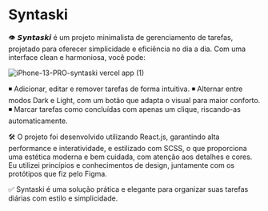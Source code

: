 # Syntaski

👁️ 𝙎𝙮𝙣𝙩𝙖𝙨𝙠𝙞 é um projeto minimalista de gerenciamento de tarefas, projetado para oferecer simplicidade e eficiência no dia a dia. Com uma interface clean e harmoniosa, você pode:

![iPhone-13-PRO-syntaski vercel app (1)](https://github.com/user-attachments/assets/4f84dea9-52ee-4738-a0c3-a4e7228c18e3)

◾ Adicionar, editar e remover tarefas de forma intuitiva.
◾ Alternar entre modos Dark e Light, com um botão que adapta o visual para maior conforto.
◾ Marcar tarefas como concluídas com apenas um clique, riscando-as automaticamente.

🛠️ O projeto foi desenvolvido utilizando React.js, garantindo alta performance e interatividade, e estilizado com SCSS, o que proporciona uma estética moderna e bem cuidada, com atenção aos detalhes e cores. Eu utilizei princípios e conhecimentos de design, juntamente com os protótipos que fiz pelo Figma.

✅ Syntaski é uma solução prática e elegante para organizar suas tarefas diárias com estilo e simplicidade.



